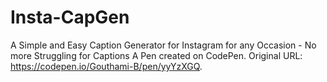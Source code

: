 # Insta-CapGen
A Simple and Easy Caption Generator for Instagram for any Occasion - No more Struggling for Captions 
A Pen created on CodePen.
Original URL: https://codepen.io/Gouthami-B/pen/yyYzXGQ.
